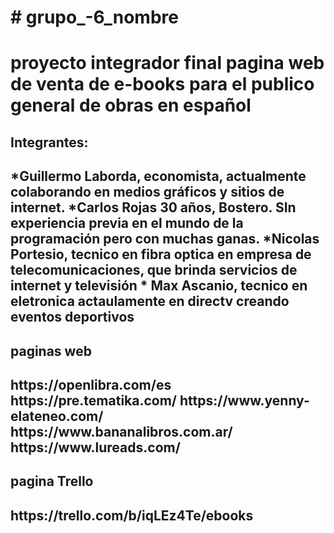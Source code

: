 <h1> # grupo_-6_nombre <h1>
proyecto integrador final
pagina web de venta de e-books para el publico general de obras en español

<h2>Integrantes: <h2>
*Guillermo Laborda, economista, actualmente colaborando en medios gráficos y sitios de internet.
*Carlos Rojas 30 años, Bostero. SIn experiencia previa en el mundo de la programación pero con muchas ganas.
*Nicolas Portesio, tecnico en fibra optica en empresa de telecomunicaciones, que brinda servicios de internet y televisión
* Max Ascanio, tecnico en eletronica actaulamente en directv creando eventos deportivos

<h2>paginas web <h2>
https://openlibra.com/es
https://pre.tematika.com/
https://www.yenny-elateneo.com/
https://www.bananalibros.com.ar/
https://www.lureads.com/

<h2>pagina Trello <h2>
https://trello.com/b/iqLEz4Te/ebooks
